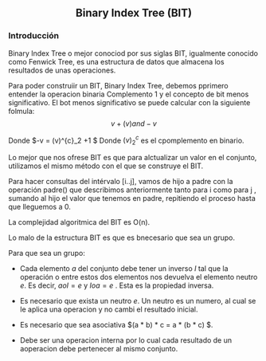 <div align="center">
  
  ## Binary Index Tree (BIT)
    
</div>

### Introducción

  Binary Index Tree o mejor conociod por sus siglas BIT, igualmente conocido como Fenwick Tree, es una estructura de datos que almacena los resultados de unas operaciones. 
  
  Para poder construiir un BIT, Binary Index Tree, debemos pprimero entender la operacion binaria Complemento 1 y el concepto de bit menos significativo. El bot menos significativo se puede calcular con la siguiente folmula: 
  $$v + (v) and -v $$
  
  Donde $-v = (v)^{c}_2 +1 $
  Donde $(v)^{c}_2$ es el cpomplemento en binario.
  
  Lo mejor que nos ofrese BIT es que para alctualizar un valor en el conjunto, utilizamos el mismo método con el que se construye el BIT.
  
  Para hacer consultas del intérvalo [i..j], vamos de hijo a padre con la operación padre() que describimos anteriormente tanto para i como para j , sumando al hijo el valor que tenemos en padre, repitiendo el proceso hasta que lleguemos a 0. 
  
  La complejidad algoritmica del BIT es O(n).
  
  Lo malo de la estructura BIT es que es bnecesario que sea un grupo.
  
  Para que sea un grupo:
  
 
  * Cada elemento $a$ del conjunto debe tener un inverso $I$ tal que la operación o entre estos dos elementos nos devuelva el elemento neutro $e$. Es decir, $aoI=e$ y $Ioa=e$ . Esta es la propiedad inversa.
  
  * Es necesario que exista un neutro $e$. Un neutro es un numero, al cual se le aplica una operacion y no cambi el resultado inicial.
  
  * Es necesario que sea asociativa $(a * b) * c = a * (b * c) $.
  
  * Debe ser una operacion interna por lo cual cada resultado de un aoperacion debe pertenecer al mismo conjunto. 


</div>
